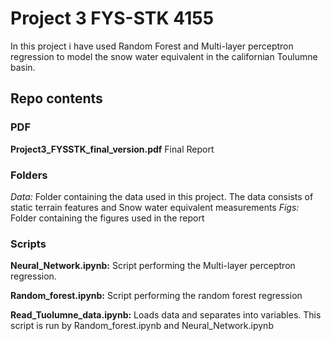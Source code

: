 # Project 3 FYS-STK 4155
In this project i have used Random Forest and Multi-layer perceptron regression to model the snow water equivalent in the californian Toulumne basin. 

## Repo contents
### PDF
**Project3_FYSSTK_final_version.pdf** Final Report
### Folders
*Data:* Folder containing the data used in this project. The data consists of static terrain features and Snow water equivalent measurements
*Figs:* Folder containing the figures used in the report
### Scripts
**Neural_Network.ipynb:** Script performing the Multi-layer perceptron regression.

**Random_forest.ipynb:** Script performing the random forest regression

**Read_Tuolumne_data.ipynb:** Loads data and separates into variables. This script is run by Random_forest.ipynb and Neural_Network.ipynb
